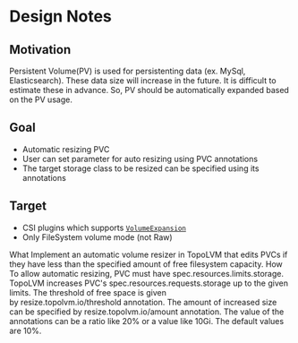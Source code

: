 # Design Notes


## Motivation

Persistent Volume(PV) is used for persistenting data (ex. MySql, Elasticsearch).
These data size will increase in the future.
It is difficult to estimate these in advance.
So, PV should be automatically expanded based on the PV usage.

## Goal

- Automatic resizing PVC
- User can set parameter for auto resizing using PVC annotations
- The target storage class to be resized can be specified using its annotations

## Target

- CSI plugins which supports [`VolumeExpansion`](https://kubernetes.io/docs/concepts/storage/persistent-volumes/#csi-volume-expansion)
- Only FileSystem volume mode (not Raw)





What
Implement an automatic volume resizer in TopoLVM that edits PVCs if they have less than the specified amount of free filesystem capacity.
How
To allow automatic resizing, PVC must have spec.resources.limits.storage.
TopoLVM increases PVC's spec.resources.requests.storage up to the given limits.
The threshold of free space is given by resize.topolvm.io/threshold annotation.
The amount of increased size can be specified by resize.topolvm.io/amount annotation.
The value of the annotations can be a ratio like 20% or a value like 10Gi.
The default values are 10%.
